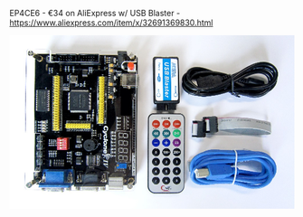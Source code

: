 EP4CE6 - €34 on AliExpress w/ USB Blaster - <https://www.aliexpress.com/item/x/32691369830.html>

![](image.jpg)
